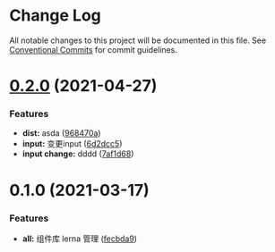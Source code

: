# Change Log

All notable changes to this project will be documented in this file.
See [Conventional Commits](https://conventionalcommits.org) for commit guidelines.

# [0.2.0](https://github.com/DevinWell1ee/lerna-ui/compare/v0.1.0...v0.2.0) (2021-04-27)


### Features

* **dist:** asda ([968470a](https://github.com/DevinWell1ee/lerna-ui/commit/968470ab943432f69aa2bdbf930bffafb85f2e35))
* **input:** 变更input ([6d2dcc5](https://github.com/DevinWell1ee/lerna-ui/commit/6d2dcc58b5f301096b5280e7ab5416814b51c802))
* **input change:** dddd ([7af1d68](https://github.com/DevinWell1ee/lerna-ui/commit/7af1d68e6cdff55bd2087c1e16d67922fd777ac2))





# 0.1.0 (2021-03-17)


### Features

* **all:** 组件库 lerna 管理 ([fecbda9](https://github.com/DevinWell1ee/lerna-ui/commit/fecbda9277d825932613286b8e12eae298597934))
